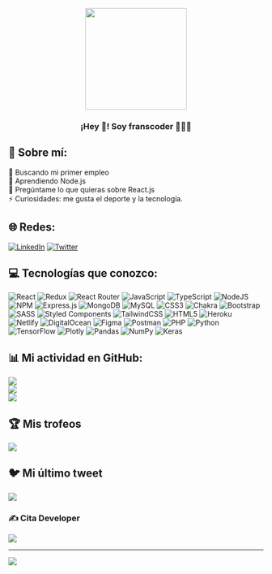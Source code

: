 <p align="center" width="300">
   <img align="center" width="200" src="https://user-images.githubusercontent.com/118598218/226196619-470b93f9-24bb-4874-8f66-6f8605274423.jpg" />
<h3 align="center">¡Hey 👋! Soy franscoder 👨🏻‍💻</h3>

</p>

## 💫 Sobre mí:
🤝 Buscando mi primer empleo<br>🌱 Aprendiendo Node.js<br>💬 Pregúntame lo que quieras sobre React.js<br>⚡ Curiosidades: me gusta el deporte y la tecnología.


## 🌐 Redes:
[![LinkedIn](https://img.shields.io/badge/LinkedIn-%230077B5.svg?logo=linkedin&logoColor=white)](https://linkedin.com/in/franscoder) [![Twitter](https://img.shields.io/badge/Twitter-%231DA1F2.svg?logo=Twitter&logoColor=white)](https://twitter.com/franscoder) 

## 💻 Tecnologías que conozco:
![React](https://img.shields.io/badge/react-%2320232a.svg?style=for-the-badge&logo=react&logoColor=%2361DAFB) ![Redux](https://img.shields.io/badge/redux-%23593d88.svg?style=for-the-badge&logo=redux&logoColor=white) ![React Router](https://img.shields.io/badge/React_Router-CA4245?style=for-the-badge&logo=react-router&logoColor=white) ![JavaScript](https://img.shields.io/badge/javascript-%23323330.svg?style=for-the-badge&logo=javascript&logoColor=%23F7DF1E) ![TypeScript](https://img.shields.io/badge/typescript-%23007ACC.svg?style=for-the-badge&logo=typescript&logoColor=white) ![NodeJS](https://img.shields.io/badge/node.js-6DA55F?style=for-the-badge&logo=node.js&logoColor=white) ![NPM](https://img.shields.io/badge/NPM-%23000000.svg?style=for-the-badge&logo=npm&logoColor=white) ![Express.js](https://img.shields.io/badge/express.js-%23404d59.svg?style=for-the-badge&logo=express&logoColor=%2361DAFB) ![MongoDB](https://img.shields.io/badge/MongoDB-%234ea94b.svg?style=for-the-badge&logo=mongodb&logoColor=white) ![MySQL](https://img.shields.io/badge/mysql-%2300f.svg?style=for-the-badge&logo=mysql&logoColor=white) ![CSS3](https://img.shields.io/badge/css3-%231572B6.svg?style=for-the-badge&logo=css3&logoColor=white) ![Chakra](https://img.shields.io/badge/chakra-%234ED1C5.svg?style=for-the-badge&logo=chakraui&logoColor=white) ![Bootstrap](https://img.shields.io/badge/bootstrap-%23563D7C.svg?style=for-the-badge&logo=bootstrap&logoColor=white) ![SASS](https://img.shields.io/badge/SASS-hotpink.svg?style=for-the-badge&logo=SASS&logoColor=white) ![Styled Components](https://img.shields.io/badge/styled--components-DB7093?style=for-the-badge&logo=styled-components&logoColor=white) ![TailwindCSS](https://img.shields.io/badge/tailwindcss-%2338B2AC.svg?style=for-the-badge&logo=tailwind-css&logoColor=white) ![HTML5](https://img.shields.io/badge/html5-%23E34F26.svg?style=for-the-badge&logo=html5&logoColor=white) ![Heroku](https://img.shields.io/badge/heroku-%23430098.svg?style=for-the-badge&logo=heroku&logoColor=white) ![Netlify](https://img.shields.io/badge/netlify-%23000000.svg?style=for-the-badge&logo=netlify&logoColor=#00C7B7) ![DigitalOcean](https://img.shields.io/badge/DigitalOcean-%230167ff.svg?style=for-the-badge&logo=digitalOcean&logoColor=white) ![Figma](https://img.shields.io/badge/figma-%23F24E1E.svg?style=for-the-badge&logo=figma&logoColor=white) ![Postman](https://img.shields.io/badge/Postman-FF6C37?style=for-the-badge&logo=postman&logoColor=white) ![PHP](https://img.shields.io/badge/php-%23777BB4.svg?style=for-the-badge&logo=php&logoColor=white) ![Python](https://img.shields.io/badge/python-3670A0?style=for-the-badge&logo=python&logoColor=ffdd54) ![TensorFlow](https://img.shields.io/badge/TensorFlow-%23FF6F00.svg?style=for-the-badge&logo=TensorFlow&logoColor=white) ![Plotly](https://img.shields.io/badge/Plotly-%233F4F75.svg?style=for-the-badge&logo=plotly&logoColor=white) ![Pandas](https://img.shields.io/badge/pandas-%23150458.svg?style=for-the-badge&logo=pandas&logoColor=white) ![NumPy](https://img.shields.io/badge/numpy-%23013243.svg?style=for-the-badge&logo=numpy&logoColor=white) ![Keras](https://img.shields.io/badge/Keras-%23D00000.svg?style=for-the-badge&logo=Keras&logoColor=white) 
## 📊 Mi actividad en GitHub:
![](https://github-readme-stats.vercel.app/api?username=franscoder&theme=react&hide_border=false&include_all_commits=true&count_private=true)<br/>
![](https://github-readme-streak-stats.herokuapp.com/?user=franscoder&theme=react&hide_border=false)<br/>
![](https://github-readme-stats.vercel.app/api/top-langs/?username=franscoder&theme=react&hide_border=false&include_all_commits=true&count_private=true&layout=compact)

## 🏆 Mis trofeos
![](https://github-profile-trophy.vercel.app/?username=franscoder&theme=radical&no-frame=false&no-bg=true&margin-w=4)

## 🐦 Mi último tweet
[![](https://gtce.itsvg.in/api?username=franscoder)](https://github.com/VishwaGauravIn/github-twitter-card-embed)

### ✍️ Cita Developer
![](https://quotes-github-readme.vercel.app/api?type=horizontal&theme=radical)

---
[![](https://visitcount.itsvg.in/api?id=franscoder&icon=0&color=0)](https://visitcount.itsvg.in)

<!-- Proudly created with GPRM ( https://gprm.itsvg.in ) -->


<!--
**FranSCoder/FranSCoder** is a ✨ _special_ ✨ repository because its `README.md` (this file) appears on your GitHub profile.

Here are some ideas to get you started:

- 🔭 I’m currently working on ...
- 🌱 I’m currently learning ...
- 👯 I’m looking to collaborate on ...
- 🤔 I’m looking for help with ...
- 💬 Ask me about ...
- 📫 How to reach me: ...
- 😄 Pronouns: ...
- ⚡ Fun fact: ...
-->
